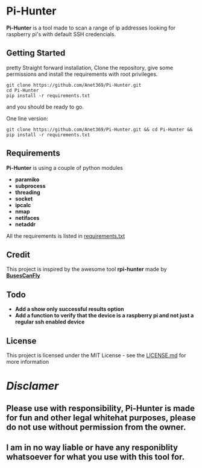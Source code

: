 # Pi-Hunter

**Pi-Hunter** is a tool made to scan a range of ip addresses looking for raspberry pi's with default SSH credencials.

## Getting Started
pretty Straight forward installation, Clone the repository, give some permissions and install the requirements with root privileges.
```
git clone https://github.com/Anet369/Pi-Hunter.git
cd Pi-Hunter
pip install -r requirements.txt
```
and you should be ready to go.

One line version:
```
git clone https://github.com/Anet369/Pi-Hunter.git && cd Pi-Hunter && pip install -r requirements.txt
```
## Requirements
**Pi-Hunter** is using a couple of python modules
* **paramiko**
* **subprocess**
* **threading**
* **socket**
* **ipcalc**
* **nmap** 
* **netifaces**
* **netaddr**

All the requirements is listed in [requirements.txt](requirements.txt)


## Credit
This project is inspired by the awesome tool **rpi-hunter** made by **[BusesCanFly](https://github.com/BusesCanFly/rpi-hunter)**

## Todo
* **Add a show only successful results option**
* **Add a function to verify that the device is a raspberry pi and not just a regular ssh enabled device**


## License

This project is licensed under the MIT License - see the [LICENSE.md](LICENSE.md) for more information


# *Disclamer*
## Please use with responsibility, Pi-Hunter is made for fun and other legal whitehat purposes, please do not use without permission from the owner.
## I am in no way liable or have any responiblity whatsoever for what you use with this tool for.
